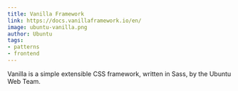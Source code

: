 ```yaml
---
title: Vanilla Framework
link: https://docs.vanillaframework.io/en/
image: ubuntu-vanilla.png
author: Ubuntu
tags:
- patterns
- frontend
---
```


Vanilla is a simple extensible CSS framework, written in Sass, by the Ubuntu Web Team.
